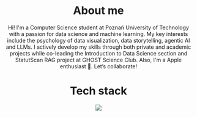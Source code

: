 <div align="center">

# About me

Hi! I'm a Computer Science student at Poznań University of Technology with a passion for data science and machine learning. My key interests include the psychology of data visualization, data storytelling, agentic AI and LLMs. I actively develop my skills through both private and academic projects while co-leading the Introduction to Data Science section and StatutScan RAG project at GHOST Science Club. Also, I'm a Apple enthusiast 🍎. Let’s collaborate!

# Tech stack

<p align="center">
  <a href="https://skillicons.dev">
    <img src="https://skillicons.dev/icons?i=py,pytorch,sklearn,azure,docker,cpp" />
  </a>
</p>
</div>
